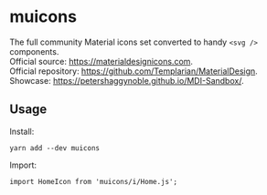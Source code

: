 # muicons

The full community Material icons set converted to handy `<svg />` components.  
Official source: <https://materialdesignicons.com>.  
Official repository: <https://github.com/Templarian/MaterialDesign>.  
Showcase: <https://petershaggynoble.github.io/MDI-Sandbox/>.  

## Usage

Install:
```
yarn add --dev muicons
```
Import:
```
import HomeIcon from 'muicons/i/Home.js';
```
